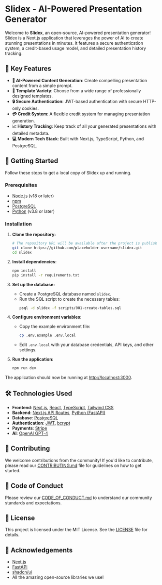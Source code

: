 # Slidex - AI-Powered Presentation Generator

<!-- No banner image available -->

Welcome to **Slidex**, an open-source, AI-powered presentation generator! Slidex is a Next.js application that leverages the power of AI to create stunning presentations in minutes. It features a secure authentication system, a credit-based usage model, and detailed presentation history tracking.

## 🌟 Key Features

- **🤖 AI-Powered Content Generation**: Create compelling presentation content from a simple prompt.
- **🎨 Template Variety**: Choose from a wide range of professionally designed templates.
- **🔒 Secure Authentication**: JWT-based authentication with secure HTTP-only cookies.
- **💳 Credit System**: A flexible credit system for managing presentation generation.
- **📈 History Tracking**: Keep track of all your generated presentations with detailed metadata.
- **💻 Modern Tech Stack**: Built with Next.js, TypeScript, Python, and PostgreSQL.

## 🚀 Getting Started

Follow these steps to get a local copy of Slidex up and running.

### Prerequisites

- [Node.js](https://nodejs.org/) (v18 or later)
- [npm](https://www.npmjs.com/)
- [PostgreSQL](https://www.postgresql.org/)
- [Python](https://www.python.org/) (v3.8 or later)

### Installation

1. **Clone the repository:**
   ```bash
   # The repository URL will be available after the project is published.
   git clone https://github.com/placeholder-username/slidex.git
   cd slidex
   ```

2. **Install dependencies:**
   ```bash
   npm install
   pip install -r requirements.txt
   ```

3. **Set up the database:**
   - Create a PostgreSQL database named `slidex`.
   - Run the SQL script to create the necessary tables:
     ```bash
     psql -d slidex -f scripts/001-create-tables.sql
     ```

4. **Configure environment variables:**
   - Copy the example environment file:
     ```bash
     cp .env.example .env.local
     ```
   - Edit `.env.local` with your database credentials, API keys, and other settings.

5. **Run the application:**
   ```bash
   npm run dev
   ```

The application should now be running at [http://localhost:3000](http://localhost:3000).

## 🛠️ Technologies Used

- **Frontend**: [Next.js](https://nextjs.org/), [React](https://reactjs.org/), [TypeScript](https://www.typescriptlang.org/), [Tailwind CSS](https://tailwindcss.com/)
- **Backend**: [Next.js API Routes](https://nextjs.org/docs/api-routes/introduction), [Python (FastAPI)](https://fastapi.tiangolo.com/)
- **Database**: [PostgreSQL](https://www.postgresql.org/)
- **Authentication**: [JWT](https://jwt.io/), [bcrypt](https://www.npmjs.com/package/bcrypt)
- **Payments**: [Stripe](https://stripe.com/)
- **AI**: [OpenAI GPT-4](https://openai.com/gpt-4)

## 🤝 Contributing

We welcome contributions from the community! If you'd like to contribute, please read our [CONTRIBUTING.md](CONTRIBUTING.md) file for guidelines on how to get started.

## 📜 Code of Conduct

Please review our [CODE_OF_CONDUCT.md](CODE_OF_CONDUCT.md) to understand our community standards and expectations.

## 📄 License

This project is licensed under the MIT License. See the [LICENSE](LICENSE) file for details.

## 🙏 Acknowledgements

- [Next.js](https://nextjs.org/)
- [FastAPI](https://fastapi.tiangolo.com/)
- [shadcn/ui](https://ui.shadcn.com/)
- All the amazing open-source libraries we use!

